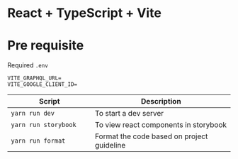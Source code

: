 # React + TypeScript + Vite


# Pre requisite

Required `.env`

```
VITE_GRAPHQL_URL=
VITE_GOOGLE_CLIENT_ID=
```


| Script                            | Description                                |
| --------------------------------- | ------------------------------------------ |
| `yarn run dev `            | To start a dev server                      |
| `yarn run storybook     ` | To view react components in storybook      |
| `yarn run format `         | Format the code based on project guideline |
